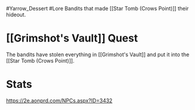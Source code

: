 #Yarrow_Dessert #Lore 
Bandits that made [[Star Tomb (Crows Point)]] their hideout.
# [[Grimshot's Vault]] Quest
The bandits have stolen everything in [[Grimshot's Vault]] and put it into the [[Star Tomb (Crows Point)]].
# Stats
https://2e.aonprd.com/NPCs.aspx?ID=3432